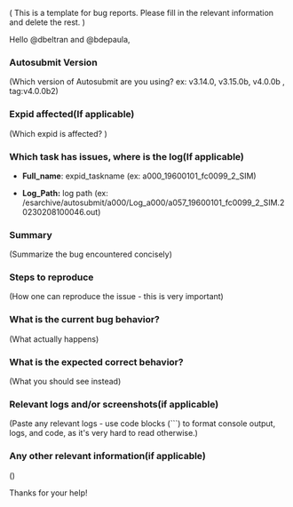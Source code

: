 
( This is a template for bug reports. Please fill in the relevant information and delete the rest. )

Hello @dbeltran and @bdepaula,

### Autosubmit Version

(Which version of Autosubmit are you using? ex: v3.14.0, v3.15.0b, v4.0.0b , tag:v4.0.0b2)

### Expid affected(If applicable)

(Which expid is affected? )

### Which task has issues, where is the log(If applicable)

* **Full_name**: expid_taskname (ex: a000_19600101_fc0099_2_SIM)

* **Log_Path:** log path (ex: /esarchive/autosubmit/a000/Log_a000/a057_19600101_fc0099_2_SIM.20230208100046.out)

### Summary

(Summarize the bug encountered concisely)

### Steps to reproduce

(How one can reproduce the issue - this is very important)

### What is the current bug behavior?

(What actually happens)

### What is the expected correct behavior?

(What you should see instead)

### Relevant logs and/or screenshots(if applicable)

(Paste any relevant logs - use code blocks (```) to format console output, logs, and code, as
it's very hard to read otherwise.)

### Any other relevant information(if applicable)

()

Thanks for your help!

    
